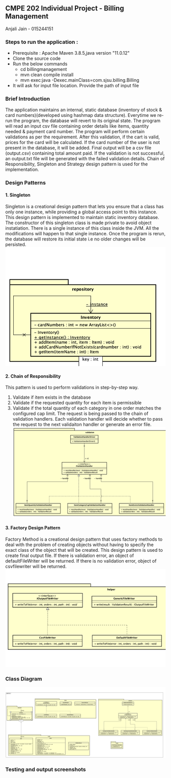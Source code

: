 ## CMPE 202 Individual Project - Billing Management

Anjali Jain - 015244151 

### Steps to run the application :
- Prerequisite : Apache Maven 3.8.5,java version "11.0.12"
- Clone the source code 
- Run the below commands
   - cd billingmanagement 
   - mvn clean compile install
   - mvn exec:java -Dexec.mainClass=com.sjsu.billing.Billing
- It will ask for input file location. Provide the path of input file

### Brief Introduction
The application maintains an internal, static database (inventory of stock & card numbers)(developed using hashmap data structure). Everytime we re-run the program, the database will revert to its original state. The program will read an input csv file containing order details like items, quantity needed & payment card number. The program will perform certain validations as per the requirement. After this validation, if the cart is valid, prices for the card will be calculated. If the card number of the user is not present in the database, it will be added. Final output will be a csv file (output.csv) containing total amount paid.
If the validation is not successful, an output.txt file will be generated with the failed validation details. 
Chain of Responsibility, Singleton and Strategy design pattern is used for the implementation.

### Design Patterns
#### 1. Singleton
Singleton is a creational design pattern that lets you ensure that a class has only one instance, while providing a global access point to this instance. This design pattern is implemented to maintain static inventory database. The constructor of this singleton class is made private to avoid object instatiation. There is a single instance of this class inside the JVM. All the modifications will happen to that single instance. Once the program is rerun, the database will restore its initial state i.e no older changes will be persisted.
 ![Screenshot 1](output/singleton.png)

#### 2. Chain of Responsibility
This pattern is used to perform validations in step-by-step way. 
1. Validate if item exists in the database
2. Validate if the requested quantity for each item is permissible
3. Validate if the total quantity of each category in one order matches the configured cap limit.
The request is being passed to the chain of validation handlers. Each validation handler will decide whether to pass the request to the next validaiton handler or generate an error file.
 ![Screenshot 2](output/cor.png)

#### 3. Factory Design Pattern
Factory Method is a creational design pattern that uses factory methods to deal with the problem of creating objects without having to specify the exact class of the object that will be created. This design pattern is used to create final output file. If there is validation error, an object of defaultFileWriter will be returned. If there is no validation error, object of csvfilewriter will be returned. 
 ![Screenshot 3](output/factory.png)

### Class Diagram
 ![Screenshot 4](output/classdiagram.png)
### Testing and output screenshots
